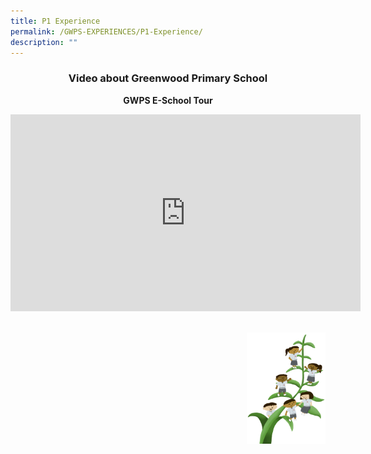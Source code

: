 ```yaml
---
title: P1 Experience
permalink: /GWPS-EXPERIENCES/P1-Experience/
description: ""
---
```

### <center>**Video about Greenwood Primary School**</center>

**<center>GWPS E-School Tour</center>**

<center><iframe width="560" height="315" src="https://www.youtube.com/embed/1zKpjPYqOMg" title="YouTube video player" frameborder="0" allow="accelerometer; autoplay; clipboard-write; encrypted-media; gyroscope; picture-in-picture" allowfullscreen></iframe></center><br>

<img src="/images/Small%20logo/gwps%20children%20(1).png" 
     style="width:25%;float:right">
